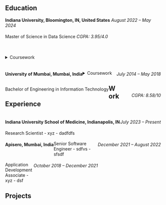 ## Education
<div> 
  <h4 style="display: inline; text-align: left">Indiana University, Bloomington, IN, United States</h4>
  <h6 style="display: inline; text-align: right">August 2022 – May 2024</h6>
</div>
<div> 
  <p style="display: inline-block; text-align: left">Master of Science in Data Science</p>
  <h6 style="display: inline-block; text-align: right">CGPA: 3.95/4.0</h6>
</div>
<br>
  <details>
    <summary>Coursework</summary>
    <ul>
      <li>Applied Machine Learning</li>
      <li>Applied Database Technologies</li>
      <li>Statistics</li>
      <li>Data Visualization</li>
      <li>Big Data Technologies</li>
      <li>Natural Language Processing</li>
      <li>Music Data Mining</li>
      <li>Social Media Informatics</li>
    </ul>
  </details>

<br>
<div> 
  <h4 style="display: inline; float: left">University of Mumbai, Mumbai, India</h4>
  <h6 style="display: inline; float: right">July 2014 – May 2018</h6>
</div>
<div>
  <p style="display: inline; float: left">Bachelor of Engineering in Information Technology</p>
  <h6 style="display: inline; float: right"> CGPA: 8.58/10 </h6>
</div>
<br>
<details>
<summary>Coursework</summary>
- Object Oriented Programming
- Data Structures and Algorthms
- Database Concepts
- Operating Systems
- Computer Networks
- Applied Mathematics
- Web Technologies
- Data Mining and Business Intelligence
- Artificial Intelligence
- Cloud Computing
- Software Engineering
- Virtual Reality
</details>

## Work Experience
<div> 
  <h4 style="display: inline; float: left">Indiana University School of Medicine, Indianapolis, IN</h4>
  <h6 style="display: inline; float: right">July 2023 – Present</h6>
</div>
<br>
Research Scientist
- xyz
- dadfdfs

<div> 
  <h4 style="display: inline; float: left">Apisero, Mumbai, India</h4>
  <h6 style="display: inline; float: right">December 2021 – August 2022</h6>
</div>
<br>
Senior Software Engineer
- sdfvs
- sfsdf

<div> 
  <h4 style="display: inline; float: left"Accenture, Mumbai, India</h4>
  <h6 style="display: inline; float: right">October 2018 – December 2021</h6>
</div>
<br>
Application Development Associate
- xyz
- dsf
    
## Projects
